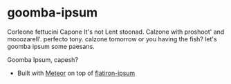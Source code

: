 goomba-ipsum
============

Corleone fettucini Capone It's not Lent stoonad. Calzone with proshoot' and mooozarell'. perfecto tony. calzone tomorrow or you having the fish? let's goomba ipsum some paesans.

Goomba Ipsum, capesh?

- Built with [Meteor](http://www.meteor.com/) on top of [flatiron-ipsum](https://github.com/meowist/flatiron-ipsum)